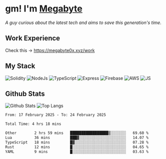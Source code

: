 # gm! I'm [Megabyte](https://megabyte0x.xyz/)

*A guy curious about the latest tech and aims to save this generation's time.*

## Work Experience

Check this -> https://megabyte0x.xyz/work

## My Stack

![Solidity](https://img.shields.io/badge/solidity-grey?style=for-the-badge&logo=solidity&logoColor=Green)
![NodeJs](https://img.shields.io/badge/NODE_JS-grey?style=for-the-badge&logo=nodedotjs&logoColor=Green)
![TypeScript](https://img.shields.io/badge/TS-grey?style=for-the-badge&logo=typescript&logoColor=Green)
![Express](https://img.shields.io/badge/EXPRESS-grey?style=for-the-badge&logo=EXPRESS&logoColor=Green)
![Firebase](https://img.shields.io/badge/EXPRESS-grey?style=for-the-badge&logo=EXPRESS&logoColor=Green)
![AWS](https://img.shields.io/badge/AWS-grey?style=for-the-badge&logo=amazonaws&logoColor=Yellow)
![JS](https://img.shields.io/badge/JS-grey?style=for-the-badge&logo=javascript&logoColor=Green)

## Github Stats

![Github Stats](https://github-readme-stats.vercel.app/api?username=megabyte0x&show_icons=true&theme=dark&hide_border=true&bg_color=0D1117) ![Top Langs](https://github-readme-stats.vercel.app/api/top-langs/?username=megabyte0x&layout=compact&theme=dark)

<!--START_SECTION:waka-->

```txt
From: 17 February 2025 - To: 24 February 2025

Total Time: 4 hrs 18 mins

Other        2 hrs 59 mins   █████████████████▒░░░░░░░   69.60 %
Lua          36 mins         ███▓░░░░░░░░░░░░░░░░░░░░░   14.07 %
TypeScript   18 mins         █▓░░░░░░░░░░░░░░░░░░░░░░░   07.28 %
Rust         12 mins         █░░░░░░░░░░░░░░░░░░░░░░░░   04.65 %
YAML         9 mins          █░░░░░░░░░░░░░░░░░░░░░░░░   03.63 %
```

<!--END_SECTION:waka-->


